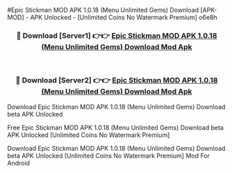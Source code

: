 #Epic Stickman MOD APK 1.0.18 (Menu Unlimited Gems) Download [APK-MOD] - APK Unlocked - [Unlimited Coins No Watermark Premium] o6e8h



<div align="center">

<h3>🔴 Download [Server1] 👉👉 <a href="https://momento.my/?title=Epic_Stickman_MOD_APK_1.0.18_(Menu_Unlimited_Gems)_Download">Epic Stickman MOD APK 1.0.18 (Menu Unlimited Gems) Download Mod Apk</a></h3><br>

<h3>🔴 Download [Server2] 👉👉 <a href="https://momento.my/?title=Epic_Stickman_MOD_APK_1.0.18_(Menu_Unlimited_Gems)_Download">Epic Stickman MOD APK 1.0.18 (Menu Unlimited Gems) Download Mod Apk</a></h3>
</div>



Download Epic Stickman MOD APK 1.0.18 (Menu Unlimited Gems) Download beta APK Unlocked

Free Epic Stickman MOD APK 1.0.18 (Menu Unlimited Gems) Download beta APK Unlocked [Unlimited Coins No Watermark Premium]

Download Epic Stickman MOD APK 1.0.18 (Menu Unlimited Gems) Download beta APK Unlocked [Unlimited Coins No Watermark Premium] Mod For Android
